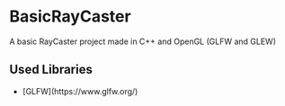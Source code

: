 # BasicRayCaster
A basic RayCaster project made in C++ and OpenGL (GLFW and GLEW)

## Used Libraries
<ul>
  <li>[GLFW](https://www.glfw.org/)</li>
</ul>
